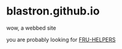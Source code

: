 # blastron.github.io

wow, a webbed site

you are probably looking for [FRU-HELPERS](http://blastron.github.io/fru_helpers/)
